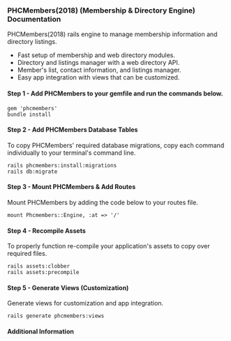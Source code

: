 ### PHCMembers(2018) (Membership & Directory Engine) Documentation
PHCMembers(2018) rails engine to manage membership information and directory listings.  

* Fast setup of membership and web directory modules.
* Directory and listings manager with a web directory API.
* Member's list, contact information, and listings manager.
* Easy app integration with views that can be customized.

#### Step 1 - Add PHCMembers to your gemfile and run the commands below.   

	gem 'phcmembers'
	bundle install

#### Step 2 - Add PHCMembers Database Tables  
To copy PHCMembers' required database migrations, copy each command individually to your terminal's command line.  

	rails phcmembers:install:migrations
	rails db:migrate

#### Step 3 - Mount PHCMembers & Add Routes
Mount PHCMembers by adding the code below to your routes file.  

	mount Phcmembers::Engine, :at => '/'

#### Step 4 - Recompile Assets  
To properly function re-compile your application's assets to copy over required files.

	rails assets:clobber
	rails assets:precompile  

#### Step 5 - Generate Views  (Customization)
Generate views for customization and app integration.  

	rails generate phcmembers:views

#### Additional Information
